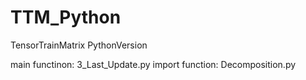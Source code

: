 # TTM_Python
TensorTrainMatrix PythonVersion

main functinon: 3_Last_Update.py
import function: Decomposition.py
